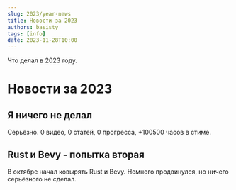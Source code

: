 ```yaml
---
slug: 2023/year-news
title: Новости за 2023
authors: basisty
tags: [info]
date: 2023-11-28T10:00
---
```


Что делал в 2023 году.

<!--truncate-->

# Новости за 2023

## Я ничего не делал
Серьёзно. 0 видео, 0 статей, 0 прогресса, +100500 часов в стиме.

## Rust и Bevy - попытка вторая

В октябре начал ковырять Rust и Bevy. Немного продвинулся, но ничего серьёзного не сделал.
